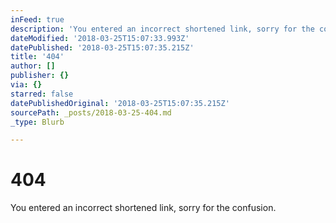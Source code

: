 ```yaml
---
inFeed: true
description: 'You entered an incorrect shortened link, sorry for the confusion.'
dateModified: '2018-03-25T15:07:33.993Z'
datePublished: '2018-03-25T15:07:35.215Z'
title: '404'
author: []
publisher: {}
via: {}
starred: false
datePublishedOriginal: '2018-03-25T15:07:35.215Z'
sourcePath: _posts/2018-03-25-404.md
_type: Blurb

---
```

# 404

You entered an incorrect shortened link, sorry for the confusion.